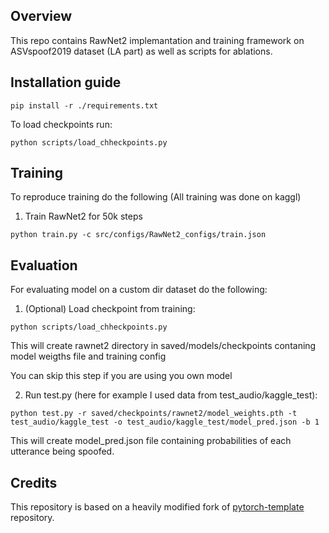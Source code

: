 
## Overview

This repo contains RawNet2 implemantation and training framework on ASVspoof2019 dataset (LA part) as well as scripts for ablations.


## Installation guide

```shell
pip install -r ./requirements.txt
```

To load checkpoints run:
```shell
python scripts/load_chheckpoints.py
```


## Training
To reproduce training do the following (All training was done on kaggl)

1. Train RawNet2 for 50k steps

```shell
python train.py -c src/configs/RawNet2_configs/train.json
```

## Evaluation

For evaluating model on a custom dir dataset do the following:


1. (Optional) Load checkpoint from training:
```shell
python scripts/load_chheckpoints.py
```
This will create rawnet2 directory in saved/models/checkpoints contaning model weigths file and training config

You can skip this step if you are using you own model

2. Run test.py (here for example I used data from test_audio/kaggle_test):
```shell
python test.py -r saved/checkpoints/rawnet2/model_weights.pth -t test_audio/kaggle_test -o test_audio/kaggle_test/model_pred.json -b 1
```

This will create model_pred.json file containing probabilities of each utterance being spoofed.


## Credits

This repository is based on a heavily modified fork
of [pytorch-template](https://github.com/victoresque/pytorch-template) repository.
